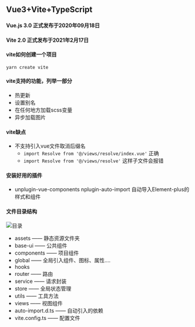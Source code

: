 ## Vue3+Vite+TypeScript

#### Vue.js 3.0 正式发布于2020年09月18日

#### Vite 2.0 正式发布于2021年2月17日

#### vite如何创建一个项目
```yarn create vite```

#### vite支持的功能，列举一部分
+ 热更新
+ 设置别名
+ 在任何地方加载scss变量
+ 异步加载图片

#### vite缺点
+ 不支持引入vue文件取消后缀名
  - ```import Resolve from '@/views/resolve/index.vue'``` 正确
  - ```import Resolve from '@/views/resolve'``` 这样子文件会报错

#### 安装好用的插件
+ unplugin-vue-components nplugin-auto-import 自动导入Element-plus的样式和组件


#### 文件目录结构
 ![目录](src/img/目录.jpg)  
  + assets —— 静态资源文件夹
  + base-ui —— 公共组件
  + components —— 项目组件
  + global —— 全局引入组件、图标、属性....
  + hooks 
  + router —— 路由
  + service —— 请求封装
  + store —— 全局状态管理
  + utils —— 工具方法
  + views —— 视图组件
  + auto-import.d.ts —— 自动引入的依赖
  + vite.config.ts —— 配置文件


